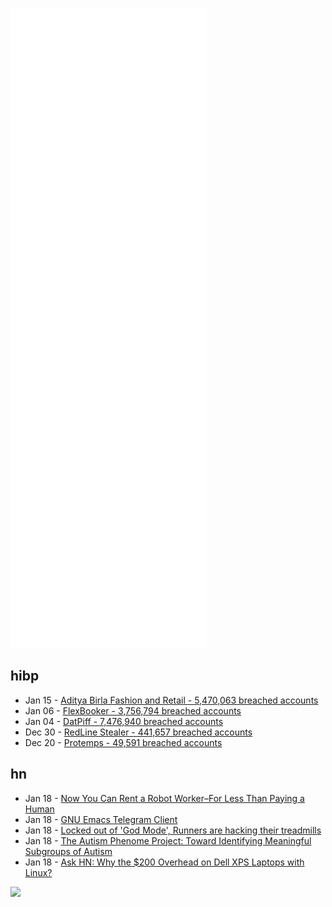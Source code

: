 ![Metrics](https://raw.githubusercontent.com/phixion/phixion/master/metrics.svg)

## hibp

<!--
for https://github.com/phixion/phixion/blob/main/.github/workflows/feeds.yml
-->
<!--START_SECTION:haveibeenpwnd-->
- Jan 15 - [Aditya Birla Fashion and Retail - 5,470,063 breached accounts](https://haveibeenpwned.com/PwnedWebsites#ABFRL)
- Jan 06 - [FlexBooker - 3,756,794 breached accounts](https://haveibeenpwned.com/PwnedWebsites#FlexBooker)
- Jan 04 - [DatPiff - 7,476,940 breached accounts](https://haveibeenpwned.com/PwnedWebsites#DatPiff)
- Dec 30 - [RedLine Stealer - 441,657 breached accounts](https://haveibeenpwned.com/PwnedWebsites#RedLineStealer)
- Dec 20 - [Protemps - 49,591 breached accounts](https://haveibeenpwned.com/PwnedWebsites#Protemps)
<!--END_SECTION:haveibeenpwnd-->

## hn

<!--
for https://github.com/phixion/phixion/blob/main/.github/workflows/feeds.yml
-->
<!--START_SECTION:hn-->
- Jan 18 - [Now You Can Rent a Robot Worker–For Less Than Paying a Human](https://www.wired.com/story/rent-robot-worker-less-paying-human/)
- Jan 18 - [GNU Emacs Telegram Client](https://github.com/zevlg/telega.el)
- Jan 18 - [Locked out of 'God Mode', Runners are hacking their treadmills](https://www.wired.com/story/nordictrack-ifit-treadmill-privilege-mode/)
- Jan 18 - [The Autism Phenome Project: Toward Identifying Meaningful Subgroups of Autism](https://www.frontiersin.org/articles/10.3389/fnins.2021.786220/full)
- Jan 18 - [Ask HN: Why the $200 Overhead on Dell XPS Laptops with Linux?](https://news.ycombinator.com/item?id=29983812)
<!--END_SECTION:hn-->

<!--
for https://yhype.me
-->
![](https://hit.yhype.me/github/profile?user_id=13013670)
